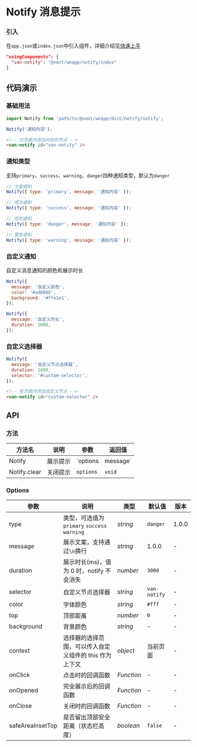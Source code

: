 # Notify 消息提示

### 引入

在`app.json`或`index.json`中引入组件，详细介绍见[快速上手](#/quickstart#yin-ru-zu-jian)

```json
"usingComponents": {
  "van-notify": "@vant/weapp/notify/index"
}
```

## 代码演示

### 基础用法

```js
import Notify from 'path/to/@vant/weapp/dist/notify/notify';

Notify('通知内容');
```

```html
<!-- 在页面内添加对应的节点 -->
<van-notify id="van-notify" />
```

### 通知类型

支持`primary`、`success`、`warning`、`danger`四种通知类型，默认为`danger`

```js
// 主要通知
Notify({ type: 'primary', message: '通知内容' });

// 成功通知
Notify({ type: 'success', message: '通知内容' });

// 危险通知
Notify({ type: 'danger', message: '通知内容' });

// 警告通知
Notify({ type: 'warning', message: '通知内容' });
```

### 自定义通知

自定义消息通知的颜色和展示时长

```js
Notify({
  message: '自定义颜色',
  color: '#ad0000',
  background: '#ffe1e1',
});

Notify({
  message: '自定义时长',
  duration: 1000,
});
```

### 自定义选择器

```js
Notify({
  message: '自定义节点选择器',
  duration: 1000,
  selector: '#custom-selector',
});
```

```html
<!-- 在页面内添加自定义节点 -->
<van-notify id="custom-selector" />
```

## API

### 方法

| 方法名       | 说明     | 参数                | 返回值      |
| ------------ | -------- | ------------------- | ----------- |
| Notify       | 展示提示 | `options | message` | notify 实例 |
| Notify.clear | 关闭提示 | `options`           | `void`      |

### Options

| 参数 | 说明 | 类型 | 默认值 | 版本 |
| --- | --- | --- | --- | --- |
| type | 类型，可选值为 `primary` `success` `warning` | _string_ | `danger` | 1.0.0 |
| message | 展示文案，支持通过`\n`换行 | _string_ | 1.0.0 | - |
| duration | 展示时长(ms)，值为 0 时，notify 不会消失 | _number_ | `3000` | - |
| selector | 自定义节点选择器 | _string_ | `van-notify` | - |
| color | 字体颜色 | _string_ | `#fff` | - |
| top | 顶部距离 | _number_ | `0` | - |
| background | 背景颜色 | _string_ | - | - |
| context | 选择器的选择范围，可以传入自定义组件的 this 作为上下文 | _object_ | 当前页面 | - |
| onClick | 点击时的回调函数 | _Function_ | - | - |
| onOpened | 完全展示后的回调函数 | _Function_ | - | - |
| onClose | 关闭时的回调函数 | _Function_ | - | - |
| safeAreaInsetTop | 是否留出顶部安全距离（状态栏高度） | _boolean_ | `false` | - |
